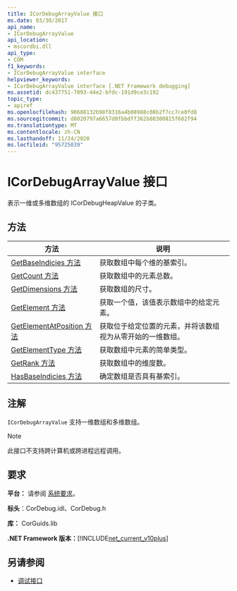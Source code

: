 ```yaml
---
title: ICorDebugArrayValue 接口
ms.date: 03/30/2017
api_name:
- ICorDebugArrayValue
api_location:
- mscordbi.dll
api_type:
- COM
f1_keywords:
- ICorDebugArrayValue interface
helpviewer_keywords:
- ICorDebugArrayValue interface [.NET Framework debugging]
ms.assetid: dc437751-7093-44e2-bfdc-191d9ce3c192
topic_type:
- apiref
ms.openlocfilehash: 90688132b98f8316a4b08988c08b2f7cc7ce0fd8
ms.sourcegitcommit: d8020797a6657d0fbbdff362b80300815f682f94
ms.translationtype: MT
ms.contentlocale: zh-CN
ms.lasthandoff: 11/24/2020
ms.locfileid: "95725039"
---
```

# <a name="icordebugarrayvalue-interface"></a>ICorDebugArrayValue 接口

表示一维或多维数组的 ICorDebugHeapValue 的子类。  
  
## <a name="methods"></a>方法  
  
|方法|说明|  
|------------|-----------------|  
|[GetBaseIndicies 方法](icordebugarrayvalue-getbaseindicies-method.md)|获取数组中每个维的基索引。|  
|[GetCount 方法](icordebugarrayvalue-getcount-method.md)|获取数组中的元素总数。|  
|[GetDimensions 方法](icordebugarrayvalue-getdimensions-method.md)|获取数组的尺寸。|  
|[GetElement 方法](icordebugarrayvalue-getelement-method.md)|获取一个值，该值表示数组中的给定元素。|  
|[GetElementAtPosition 方法](icordebugarrayvalue-getelementatposition-method.md)|获取位于给定位置的元素，并将该数组视为从零开始的一维数组。|  
|[GetElementType 方法](icordebugarrayvalue-getelementtype-method.md)|获取数组中元素的简单类型。|  
|[GetRank 方法](icordebugarrayvalue-getrank-method.md)|获取数组中的维度数。|  
|[HasBaseIndicies 方法](icordebugarrayvalue-hasbaseindicies-method.md)|确定数组是否具有基索引。|  
  
## <a name="remarks"></a>注解  

 `ICorDebugArrayValue` 支持一维数组和多维数组。  
  
> [!NOTE]
> 此接口不支持跨计算机或跨进程远程调用。  
  
## <a name="requirements"></a>要求  

 **平台：** 请参阅 [系统要求](../../get-started/system-requirements.md)。  
  
 **标头**：CorDebug.idl、CorDebug.h  
  
 **库：** CorGuids.lib  
  
 **.NET Framework 版本：**[!INCLUDE[net_current_v10plus](../../../../includes/net-current-v10plus-md.md)]  
  
## <a name="see-also"></a>另请参阅

- [调试接口](debugging-interfaces.md)

